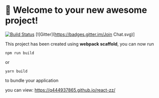# 🚀 Welcome to your new awesome project!

[![Build Status](https://travis-ci.org/q444937865/react-zz.svg?branch=master)](https://travis-ci.org/q444937865/react-zz)
[![Gitter](https://badges.gitter.im/Join Chat.svg)]

This project has been created using **webpack scaffold**, you can now run

```
npm run build
```

or

```
yarn build
```

to bundle your application

you can view: https://q444937865.github.io/react-zz/
